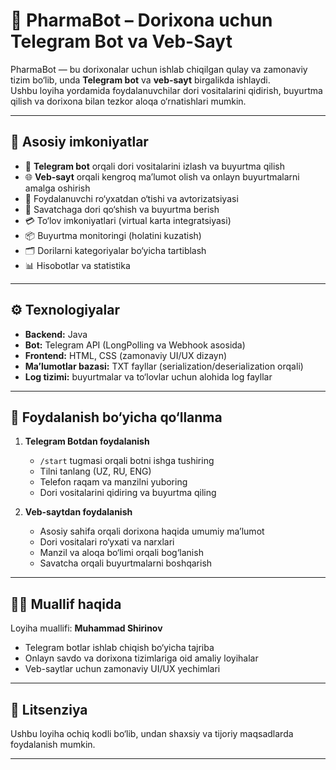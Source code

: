 # 💊 PharmaBot – Dorixona uchun Telegram Bot va Veb-Sayt

PharmaBot — bu dorixonalar uchun ishlab chiqilgan qulay va zamonaviy tizim bo‘lib, unda **Telegram bot** va **veb-sayt** birgalikda ishlaydi.  
Ushbu loyiha yordamida foydalanuvchilar dori vositalarini qidirish, buyurtma qilish va dorixona bilan tezkor aloqa o‘rnatishlari mumkin.  

---

## 🚀 Asosiy imkoniyatlar

- 📱 **Telegram bot** orqali dori vositalarini izlash va buyurtma qilish
- 🌐 **Veb-sayt** orqali kengroq ma’lumot olish va onlayn buyurtmalarni amalga oshirish
- 🔑 Foydalanuvchi ro‘yxatdan o‘tishi va avtorizatsiyasi
- 🛒 Savatchaga dori qo‘shish va buyurtma berish
- 💳 To‘lov imkoniyatlari (virtual karta integratsiyasi)
- 📦 Buyurtma monitoringi (holatini kuzatish)
- 🗂 Dorilarni kategoriyalar bo‘yicha tartiblash
- 📊 Hisobotlar va statistika

---

## ⚙️ Texnologiyalar

- **Backend:** Java  
- **Bot:** Telegram API (LongPolling va Webhook asosida)  
- **Frontend:** HTML, CSS (zamonaviy UI/UX dizayn)  
- **Ma’lumotlar bazasi:** TXT fayllar (serialization/deserialization orqali)  
- **Log tizimi:** buyurtmalar va to‘lovlar uchun alohida log fayllar  

---

## 📖 Foydalanish bo‘yicha qo‘llanma

1. **Telegram Botdan foydalanish**  
   - `/start` tugmasi orqali botni ishga tushiring  
   - Tilni tanlang (UZ, RU, ENG)  
   - Telefon raqam va manzilni yuboring  
   - Dori vositalarini qidiring va buyurtma qiling  

2. **Veb-saytdan foydalanish**  
   - Asosiy sahifa orqali dorixona haqida umumiy ma’lumot  
   - Dori vositalari ro‘yxati va narxlari  
   - Manzil va aloqa bo‘limi orqali bog‘lanish  
   - Savatcha orqali buyurtmalarni boshqarish  

---

## 👨‍💻 Muallif haqida

Loyiha muallifi: **Muhammad Shirinov**  
- Telegram botlar ishlab chiqish bo‘yicha tajriba  
- Onlayn savdo va dorixona tizimlariga oid amaliy loyihalar  
- Veb-saytlar uchun zamonaviy UI/UX yechimlari  

---

## 📜 Litsenziya

Ushbu loyiha ochiq kodli bo‘lib, undan shaxsiy va tijoriy maqsadlarda foydalanish mumkin.  

---
